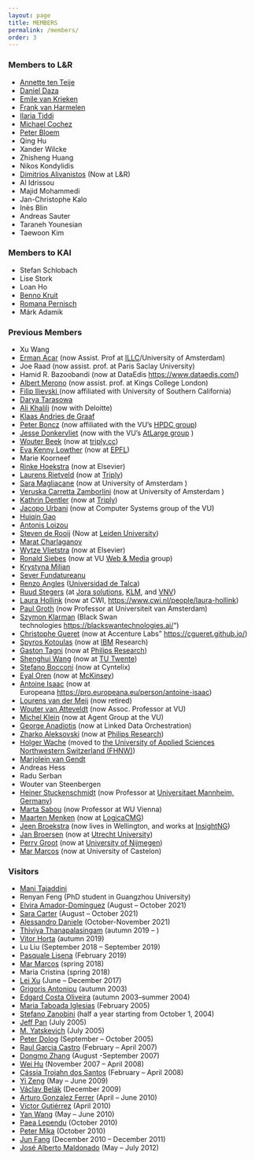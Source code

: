 ```yaml
---
layout: page
title: MEMBERS
permalink: /members/
order: 3
---
```


<h3>Members to L&R</h3>
<ul>
  <li>
    <a href="https://www.cs.vu.nl/~annette/">Annette ten Teije</a>
  </li>
  <li><a href="https://dfdazac.github.io/">Daniel Daza</a></li>
  <li>
    <a href="https://emilevankrieken.com/">Emile van Krieken</a>
  </li>
  <li>
    <a href="https://www.cs.vu.nl/~frankh/">Frank van Harmelen</a>
  </li>
  <li>
    <a href="https://kmitd.github.io/ilaria/">Ilaria Tiddi</a>
  </li>
  <li><a href="https://www.cochez.nl/">Michael Cochez</a></li>
  <li><a href="http://peterbloem.nl/">Peter Bloem</a></li>
  <li>Qing Hu</li>
  <li>Xander Wilcke</li>
  <li>Zhisheng Huang</li>
  <li>Nikos Kondylidis</li>
  <li>
    <a href="https://dimitrisalivas.github.io/">Dimitrios Alivanistos</a> (Now
    at L&R)
  </li>
  <li>Al Idrissou</li>
  <li>Majid Mohammedi</li>
  <li>Jan-Christophe Kalo</li>
  <li>Inès Blin</li>
  <li>Andreas Sauter</li>
  <li>Taraneh Younesian</li>
  <li>Taewoon Kim</li>
</ul>

<h3>Members to KAI</h3>

<ul>
  <li>Stefan Schlobach</li>
  <li>Lise Stork</li>
  <li>Loan Ho</li>
  <li><a href="https://github.com/bennokr/">Benno Kruit</a></li>
  <li><a href="https://pernisch.ch/">Romana Pernisch</a></li>
  <li>Márk Adamik</li>
</ul>

<h3>Previous Members</h3>

<ul>
  <li>Xu Wang</li>
  <li>
    <a href="https://sites.google.com/view/ermanacar/">Erman Acar</a> (now
    Assist. Prof at <a href="https://www.illc.uva.nl/">ILLC</a>/University of
    Amsterdam)
  </li>
  <li>Joe Raad (now assist. prof. at Paris Saclay University)</li>
  <li>
    Hamid R. Bazoobandi (now at DataEdis&nbsp;<a
      href="https://www.dataedis.com/"
      >https://www.dataedis.com/</a
    >)
  </li>
  <li>
    <a
      class="md-opjjpmhoiojifppkkcdabiobhakljdgm_doc"
      href="https://www.albertmeronyo.org/"
      >Albert Merono</a
    >
    (now assist. prof. at Kings College London)
  </li>
  <li>
    <a
      class="md-opjjpmhoiojifppkkcdabiobhakljdgm_doc"
      href="https://usc-isi-i2.github.io/ilievski/"
      >Filip Ilievski </a
    >(now affiliated with University of Southern California)
  </li>
  <li>
    <a
      class="md-opjjpmhoiojifppkkcdabiobhakljdgm_doc"
      rel="noopener noreferrer"
      href="http://few.vu.nl/~dta570/"
      target="_blank"
      >Darya Tarasowa</a
    >
  </li>
  <li>
    <a
      class="md-opjjpmhoiojifppkkcdabiobhakljdgm_doc"
      rel="noreferrer noopener"
      href="http://ali1k.com"
      target="_blank"
      >Ali Khalili</a
    >
    (now with Deloitte)
  </li>
  <li>
    <a
      class="md-opjjpmhoiojifppkkcdabiobhakljdgm_doc"
      rel="noreferrer noopener"
      href="http://www.kadegraaf.nl"
      target="_blank"
      >Klaas Andries de Graaf</a
    >
  </li>
  <li>
    <a
      class="md-opjjpmhoiojifppkkcdabiobhakljdgm_doc"
      rel="noopener noreferrer"
      href="http://homepages.cwi.nl/~boncz/"
      target="_blank"
      >Peter Boncz</a
    >
    (now affiliated with the VU&#8217;s
    <a
      class="md-opjjpmhoiojifppkkcdabiobhakljdgm_doc"
      href="https://www.vuhpdc.net/henri-bal/"
      >HPDC group</a
    >)
  </li>
  <li>
    <a
      class="md-opjjpmhoiojifppkkcdabiobhakljdgm_doc"
      rel="noopener noreferrer"
      href="http://www.jdonkervliet.com/"
      target="_blank"
      >Jesse Donkervliet</a
    >
    (now with the VU&#8217;s
    <a
      class="md-opjjpmhoiojifppkkcdabiobhakljdgm_doc"
      href="https://atlarge-research.com/"
      >AtLarge group</a
    >
    )
  </li>
  <li>
    <a
      class="md-opjjpmhoiojifppkkcdabiobhakljdgm_doc"
      rel="noreferrer noopener"
      href="http://www.wouterbeek.com"
      target="_blank"
      >Wouter Beek</a
    >
    (now at
    <a class="md-opjjpmhoiojifppkkcdabiobhakljdgm_doc" href="https://triply.cc/"
      >triply.cc</a
    >)
  </li>
  <li>
    <a
      class="md-opjjpmhoiojifppkkcdabiobhakljdgm_doc"
      rel="noopener noreferrer"
      href="https://twitter.com/evar_kenny"
      target="_blank"
      >Eva Kenny Lowther</a
    >&nbsp;(now at
    <a
      class="md-opjjpmhoiojifppkkcdabiobhakljdgm_doc"
      href="https://www.epfl.ch/en/home/"
      >EPFL</a
    >)
  </li>
  <li>Marie Koorneef</li>
  <li>
    <a
      class="md-opjjpmhoiojifppkkcdabiobhakljdgm_doc"
      href="http://www.rinkehoekstra.nl"
      >Rinke Hoekstra</a
    >
    (now at Elsevier)
  </li>
  <li>
    <a
      class="md-opjjpmhoiojifppkkcdabiobhakljdgm_doc"
      href="http://laurensrietveld.nl"
      >Laurens Rietveld</a
    >&nbsp;(now at
    <a class="md-opjjpmhoiojifppkkcdabiobhakljdgm_doc" href="https://triply.cc/"
      >Triply</a
    >)
  </li>
  <li>
    <a
      class="md-opjjpmhoiojifppkkcdabiobhakljdgm_doc"
      href="https://smaglia.wordpress.com/"
      >Sara Magliacane</a
    >&nbsp;(now at University of Amsterdam&nbsp;)
  </li>
  <li>
    <a
      class="md-opjjpmhoiojifppkkcdabiobhakljdgm_doc"
      href="http://www.few.vu.nl/~vci900/"
      >Veruska Carretta Zamborlini</a
    >&nbsp;(now at University of Amsterdam&nbsp;)
  </li>
  <li>
    <a
      class="md-opjjpmhoiojifppkkcdabiobhakljdgm_doc"
      href="http://www.few.vu.nl/~kdr250/"
      >Kathrin Dentler</a
    >
    (now at <a href="https://triply.cc/">Triply</a>)
  </li>
  <li>
    <a
      class="md-opjjpmhoiojifppkkcdabiobhakljdgm_doc"
      href="http://www.jacopourbani.it/"
      >Jacopo Urbani</a
    >&nbsp;(now at Computer Systems group of the VU)
  </li>
  <li>
    <a
      class="md-opjjpmhoiojifppkkcdabiobhakljdgm_doc"
      href="http://www.huiqingao.com"
      >Huiqin Gao</a
    >
  </li>
  <li>
    <a
      class="md-opjjpmhoiojifppkkcdabiobhakljdgm_doc"
      rel="noopener noreferrer"
      href="http://www.few.vu.nl/~alu900"
      target="_blank"
      >Antonis Loizou</a
    >
  </li>
  <li>
    <a
      class="md-opjjpmhoiojifppkkcdabiobhakljdgm_doc"
      rel="noopener noreferrer"
      href="http://www.universiteitleiden.nl/en/staffmembers/steven-de-rooij"
      target="_blank"
      >Steven de Rooij</a
    >
    (Now at
    <a
      class="md-opjjpmhoiojifppkkcdabiobhakljdgm_doc"
      href="http://www.universiteitleiden.nl/en"
      >Leiden University</a
    >)
  </li>
  <li>
    <a
      class="md-opjjpmhoiojifppkkcdabiobhakljdgm_doc"
      rel="noreferrer noopener"
      href="http://scholar.google.com/citations?user=Jiq47YsAAAAJ&amp;hl=en"
      target="_blank"
      >Marat Charlaganov</a
    >
  </li>
  <li>
    <a
      class="md-opjjpmhoiojifppkkcdabiobhakljdgm_doc"
      rel="noopener noreferrer"
      href="http://biosemantics.org/index.php/people/wytze-vlietstra"
      target="_blank"
      >Wytze Vlietstra</a
    >
    (now at Elsevier)
  </li>
  <li>
    <a
      class="md-opjjpmhoiojifppkkcdabiobhakljdgm_doc"
      rel="noopener noreferrer"
      href="http://www.cs.vu.nl/~ronny/"
      target="_blank"
      >Ronald Siebes</a
    >&nbsp;(now at VU&nbsp;<a
      class="md-opjjpmhoiojifppkkcdabiobhakljdgm_doc"
      href="http://wm.cs.vu.nl/"
      >Web &amp; Media</a
    >&nbsp;group)
  </li>
  <li>
    <a
      class="md-opjjpmhoiojifppkkcdabiobhakljdgm_doc"
      rel="noopener noreferrer"
      href="http://www.few.vu.nl/~mka410/"
      target="_blank"
      >Krystyna Milian</a
    >
  </li>
  <li>
    <a
      class="md-opjjpmhoiojifppkkcdabiobhakljdgm_doc"
      rel="noopener noreferrer"
      href="mailto:fundatureanu.sever@gmail.com"
      target="_blank"
      >Sever Fundatureanu</a
    >
  </li>
  <li>
    <a
      class="md-opjjpmhoiojifppkkcdabiobhakljdgm_doc"
      rel="noreferrer noopener"
      href="http://campuscurico.utalca.cl/~rangles/"
      target="_blank"
      >Renzo Angles</a
    >&nbsp;(<a
      class="md-opjjpmhoiojifppkkcdabiobhakljdgm_doc"
      href="http://www.utalca.cl/"
      >Universidad de Talca</a
    >)
  </li>
  <li>
    <a
      class="md-opjjpmhoiojifppkkcdabiobhakljdgm_doc"
      rel="noopener noreferrer"
      href="http://www.cs.vu.nl/~rstegers"
      target="_blank"
      >Ruud Stegers</a
    >&nbsp;(at
    <a
      class="md-opjjpmhoiojifppkkcdabiobhakljdgm_doc"
      href="http://www.jorasolutions.eu/"
      >Jora solutions</a
    >,
    <a class="md-opjjpmhoiojifppkkcdabiobhakljdgm_doc" href="http://www.klm.com"
      >KLM</a
    >, and
    <a
      class="md-opjjpmhoiojifppkkcdabiobhakljdgm_doc"
      href="https://www.vnv.nl/"
      >VNV</a
    >)
  </li>
  <li>
    <a
      class="md-opjjpmhoiojifppkkcdabiobhakljdgm_doc"
      rel="noreferrer noopener"
      href="http://www.cs.vu.nl/~laurah/"
      target="_blank"
      >Laura Hollink</a
    >&nbsp;(now at CWI,&nbsp;<a href="https://www.cwi.nl/people/laura-hollink"
      >https://www.cwi.nl/people/laura-hollink</a
    >)
  </li>
  <li>
    <a
      class="md-opjjpmhoiojifppkkcdabiobhakljdgm_doc"
      rel="noopener noreferrer"
      href="http://www.few.vu.nl/~pgroth/"
      target="_blank"
      >Paul Groth</a
    >&nbsp;(now Professor at Universiteit van Amsterdam)
  </li>
  <li>
    <a
      class="md-opjjpmhoiojifppkkcdabiobhakljdgm_doc"
      rel="noopener noreferrer"
      href="http://klarman.synthasite.com/"
      target="_blank"
      >Szymon Klarman</a
    >&nbsp;(Black Swan technologies&nbsp;<a
      href="https://blackswantechnologies.ai/"
      >https://blackswantechnologies.ai/</a
    >&#8220;)
  </li>
  <li>
    <a
      class="md-opjjpmhoiojifppkkcdabiobhakljdgm_doc"
      href="http://www.few.vu.nl/~cgueret/"
      >Christophe Gueret</a
    >&nbsp;(now at Accenture Labs&#8221;&nbsp;<a
      rel="noopener noreferrer"
      href="https://cgueret.github.io/"
      target="_blank"
      >https://cgueret.github.io/</a
    >)
  </li>
  <li>
    <a
      class="md-opjjpmhoiojifppkkcdabiobhakljdgm_doc"
      href="http://www.few.vu.nl/~kot/"
      >Spyros Kotoulas</a
    >
    (now at
    <a
      rel="noreferrer noopener"
      class="md-opjjpmhoiojifppkkcdabiobhakljdgm_doc"
      href="http://www.ibm.com"
      target="_blank"
      >IBM</a
    >
    Research)
  </li>
  <li>
    <a
      class="md-opjjpmhoiojifppkkcdabiobhakljdgm_doc"
      href="http://www.few.vu.nl/~gtagni/"
      >Gaston Tagni</a
    >
    (now at
    <a
      rel="noreferrer noopener"
      class="md-opjjpmhoiojifppkkcdabiobhakljdgm_doc"
      href="http://philips.com"
      target="_blank"
      >Philips Research</a
    >)
  </li>
  <li>
    <a
      class="md-opjjpmhoiojifppkkcdabiobhakljdgm_doc"
      href="http://www.few.vu.nl/~swang/"
      >Shenghui Wang</a
    >
    (now at
    <a
      rel="noreferrer noopener"
      class="md-opjjpmhoiojifppkkcdabiobhakljdgm_doc"
      href="http://www.wur.nl"
      target="_blank"
      >TU Twente</a
    >)
  </li>
  <li>
    <a
      class="md-opjjpmhoiojifppkkcdabiobhakljdgm_doc"
      href="http://www.few.vu.nl/~sbocconi/"
      >Stefano Bocconi</a
    >
    (now at Cyntelix)
  </li>
  <li>
    <a
      class="md-opjjpmhoiojifppkkcdabiobhakljdgm_doc"
      href="http://eyaloren.org/"
      >Eyal Oren</a
    >
    (now at
    <a
      class="md-opjjpmhoiojifppkkcdabiobhakljdgm_doc"
      rel="noreferrer noopener"
      href="http://en.wikipedia.org/wiki/McKinsey_%26_Company"
      target="_blank"
      >McKinsey</a
    >)
  </li>
  <li>
    <a
      class="md-opjjpmhoiojifppkkcdabiobhakljdgm_doc"
      href="http://www.few.vu.nl/~aisaac/"
      >Antoine Isaac</a
    >
    (now at Europeana&nbsp;<a
      href="https://pro.europeana.eu/person/antoine-isaac"
      >https://pro.europeana.eu/person/antoine-isaac</a
    >)
  </li>
  <li>
    <a
      class="md-opjjpmhoiojifppkkcdabiobhakljdgm_doc"
      href="http://www.cs.vu.nl/~lourens/"
      >Lourens van der Meij</a
    >
    (now retired)
  </li>
  <li>
    <a
      class="md-opjjpmhoiojifppkkcdabiobhakljdgm_doc"
      href="http://www.cs.vu.nl/~wva/"
      >Wouter van Atteveldt</a
    >
    (now Assoc. Professor at VU)
  </li>
  <li>
    <a
      class="md-opjjpmhoiojifppkkcdabiobhakljdgm_doc"
      href="http://www.cs.vu.nl/~mcaklein/"
      >Michel Klein</a
    >
    (now at Agent Group at the VU)
  </li>
  <li>
    <a
      class="md-opjjpmhoiojifppkkcdabiobhakljdgm_doc"
      href="https://www.linkedin.com/in/georgeanadiotis/?originalSubdomain=gr"
      >George Anadiotis</a
    >
    (now at Linked Data Orchestration)
  </li>
  <li>
    <a
      class="md-opjjpmhoiojifppkkcdabiobhakljdgm_doc"
      href="http://www.cs.vu.nl/~zharko/"
      >Zharko Aleksovski</a
    >
    (now at&nbsp;<a
      class="md-opjjpmhoiojifppkkcdabiobhakljdgm_doc"
      href="http://www.research.philips.com/"
      >Philips Research</a
    >)
  </li>
  <li>
    <a
      class="md-opjjpmhoiojifppkkcdabiobhakljdgm_doc"
      href="http://www.hsw.fhso.ch/wache/"
      >Holger Wache</a
    >
    (moved to&nbsp;<a
      class="md-opjjpmhoiojifppkkcdabiobhakljdgm_doc"
      href="http://www.fhnw.ch/"
      >the University of Applied Sciences Northwestern Switzerland (FHNW)</a
    >)
  </li>
  <li>
    <a
      class="md-opjjpmhoiojifppkkcdabiobhakljdgm_doc"
      href="http://www.cs.vu.nl/~mtvgendt/"
      >Marjolein van Gendt</a
    >
  </li>
  <li>Andreas Hess</li>
  <li>Radu Serban</li>
  <li>Wouter van Steenbergen</li>
  <li>
    <a
      class="md-opjjpmhoiojifppkkcdabiobhakljdgm_doc"
      href="http://ki.informatik.uni-mannheim.de/"
      >Heiner Stuckenschmidt</a
    >
    (now Professor at&nbsp;<a
      class="md-opjjpmhoiojifppkkcdabiobhakljdgm_doc"
      href="http://www.uni-mannheim.de/"
      >Universitaet Mannheim, Germany</a
    >)
  </li>
  <li>
    <a
      class="md-opjjpmhoiojifppkkcdabiobhakljdgm_doc"
      href="http://kmi.open.ac.uk/people/marta/"
      >Marta Sabou</a
    >
    (now Professor at WU Vienna)
  </li>
  <li>
    <a
      class="md-opjjpmhoiojifppkkcdabiobhakljdgm_doc"
      href="http://www.cs.vu.nl/~mrmenken/"
      >Maarten Menken</a
    >
    (now at&nbsp;<a
      class="md-opjjpmhoiojifppkkcdabiobhakljdgm_doc"
      href="http://www.logicacmg.nl/"
      >LogicaCMG</a
    >)
  </li>
  <li>
    <a
      class="md-opjjpmhoiojifppkkcdabiobhakljdgm_doc"
      href="mailto:jeen.broekstra@gmail.com"
      >Jeen Broekstra</a
    >
    (now lives in Wellington, and works at
    <a
      class="md-opjjpmhoiojifppkkcdabiobhakljdgm_doc"
      rel="noopener noreferrer"
      href="http://www.insightng.com"
      target="_blank"
      >InsightNG</a
    >)
  </li>
  <li>
    <a
      class="md-opjjpmhoiojifppkkcdabiobhakljdgm_doc"
      href="http://www.cs.uu.nl/~broersen/"
      >Jan Broersen</a
    >
    (now at
    <a
      class="md-opjjpmhoiojifppkkcdabiobhakljdgm_doc"
      rel="noreferrer noopener"
      href="http://www.uu.nl"
      target="_blank"
      >Utrecht University</a
    >)
  </li>
  <li>
    <a
      class="md-opjjpmhoiojifppkkcdabiobhakljdgm_doc"
      href="http://osiris.cs.kun.nl/~perry/index.html"
      >Perry Groot</a
    >
    (now at
    <a
      class="md-opjjpmhoiojifppkkcdabiobhakljdgm_doc"
      rel="noreferrer noopener"
      href="http://www.ru.nl/english"
      target="_blank"
      >University of Nijmegen</a
    >)
  </li>
  <li>
    <a
      class="md-opjjpmhoiojifppkkcdabiobhakljdgm_doc"
      href="http://www3.uji.es/~marcos/"
      >Mar Marcos</a
    >
    (now at University of Castelon)
  </li>
</ul>

<h3>Visitors</h3>

<ul>
  <li>
    <a
      href="https://www.tudelft.nl/ewi/over-de-faculteit/afdelingen/intelligent-systems/interactive-intelligence/people/current-group-members/mani-tajaddini"
      >Mani Tajaddini</a
    >
  </li>
  <li>Renyan Feng (PhD student in Guangzhou University)</li>
  <li>
    <a href="https://es.linkedin.com/in/elvira-amador-dom%C3%ADnguez"
      >Elvira Amador-Domínguez</a
    >
    (August &#8211; October 2021)
  </li>
  <li>
    <a href="https://www.insight-centre.org/our-team/sarah-carter/"
      >Sara Carter</a
    >
    (August &#8211; October 2021)
  </li>
  <li>
    <a href="https://ict.fbk.eu/people/detail/alessandro-daniele/"
      >Alessandro Daniele</a
    >
    (October-November 2021)
  </li>
  <li>
    <a
      aria-label="Thiviya  Thanapalasingam (opens in a new tab)"
      rel="noreferrer noopener"
      href="https://thiviyansingam.com/"
      target="_blank"
      >Thiviya Thanapalasingam</a
    >
    (autumn 2019 &#8211; )
  </li>
  <li>
    <a
      aria-label=" (opens in a new tab)"
      href="https://www.insight-centre.org/users/vitor-araújo-cautiero-horta"
      target="_blank"
      rel="noopener noreferrer"
      >Vitor Horta</a
    >
    (autumn 2019)
  </li>
  <li>Lu Liu (September 2018 &#8211; September 2019)</li>
  <li>
    <a
      rel="noreferrer noopener"
      href="http://pasqlisena.github.io/"
      target="_blank"
      >Pasquale Lisena</a
    >
    (February 2019)
  </li>
  <li>
    <a
      aria-label=" (opens in a new tab)"
      rel="noreferrer noopener"
      href="http://www3.uji.es/~marcos/"
      target="_blank"
      >Mar Marcos</a
    >
    (spring 2018)
  </li>
  <li>Maria Cristina (spring 2018)</li>
  <li>
    <a rel="noreferrer noopener" href="http://raywhu.com/" target="_blank"
      >Lei Xu</a
    > (June &#8211; December 2017) <br />
  </li>
  <li>
    <a
      rel="noreferrer noopener"
      aria-label=" (opens in a new tab)"
      href="http://www.ics.forth.gr/isl/people/people_individual.jsp?Person_ID=38"
      target="_blank"
      >Grigoris Antoniou</a
    >
    (autumn 2003)
  </li>
  <li>
    <a
      rel="noreferrer noopener"
      aria-label=" (opens in a new tab)"
      href="http://www.cs.vu.nl/~edgard/"
      target="_blank"
      >Edgard Costa Oliveira</a
    >
    (autumn 2003–summer 2004)
  </li>
  <li>
    <a
      rel="noreferrer noopener"
      aria-label=" (opens in a new tab)"
      href="http://aiff.usc.es/~elchus/chus.html"
      target="_blank"
      >Maria Taboada Iglesias</a
    >
    (February 2005)
  </li>
  <li>
    <a
      rel="noreferrer noopener"
      aria-label=" (opens in a new tab)"
      href="http://dit.unitn.it/~zanobini/"
      target="_blank"
      >Stefano Zanobini</a
    >
    (half a year starting from October 1, 2004)
  </li>
  <li>
    <a
      rel="noreferrer noopener"
      aria-label=" (opens in a new tab)"
      href="http://dl-web.man.ac.uk/~panz/Zhilin/"
      target="_blank"
      >Jeff Pan</a
    >
    (July 2005)
  </li>
  <li>
    <a
      rel="noreferrer noopener"
      aria-label=" (opens in a new tab)"
      href="http://dit.unitn.it/~accord/"
      target="_blank"
      >M. Yatskevich</a
    >
    (July 2005)
  </li>
  <li>
    <a
      rel="noreferrer noopener"
      aria-label=" (opens in a new tab)"
      href="http://www.l3s.de/~dolog/index2.html"
      target="_blank"
      >Peter Dolog</a
    >
    (September &#8211; October 2005)
  </li>
  <li>
    <a
      rel="noreferrer noopener"
      aria-label=" (opens in a new tab)"
      href="mailto:rgarcia@fi.upm.es"
      target="_blank"
      >Raul Garcia Castro</a
    >
    (February &#8211; April 2007)
  </li>
  <li>
    <a
      rel="noreferrer noopener"
      aria-label=" (opens in a new tab)"
      href="http://www.scm.uws.edu.au/~dongmo/"
      target="_blank"
      >Dongmo Zhang</a
    >
    (August -September 2007)
  </li>
  <li>
    <a
      rel="noreferrer noopener"
      aria-label=" (opens in a new tab)"
      href="http://iws.seu.edu.cn/projects/matching/"
      target="_blank"
      >Wei Hu</a
    >
    (November 2007 &#8211; April 2008)
  </li>
  <li>
    <a
      rel="noreferrer noopener"
      aria-label=" (opens in a new tab)"
      href="mailto:cassia.ts@gmail.com"
      target="_blank"
      >Cássia Trojahn dos Santos</a
    >
    (February &#8211; April 2008)
  </li>
  <li>
    <a
      rel="noreferrer noopener"
      aria-label=" (opens in a new tab)"
      href="http://www.wici-lab.org/wici/~yizeng/"
      target="_blank"
      >Yi Zeng</a
    >
    (May &#8211; June 2009)
  </li>
  <li>
    <a
      rel="noreferrer noopener"
      aria-label=" (opens in a new tab)"
      href="mailto:belakv@gmail.com"
      target="_blank"
      >Václav Belák</a
    >
    (December 2009)
  </li>
  <li>
    <a
      rel="noreferrer noopener"
      aria-label=" (opens in a new tab)"
      href="http://www.ugr.es/~arturogf/"
      target="_blank"
      >Arturo Gonzalez Ferrer</a
    >
    (April &#8211; June 2010)
  </li>
  <li>
    <a
      rel="noreferrer noopener"
      aria-label=" (opens in a new tab)"
      href="http://www.informatik.uni-bremen.de/~victor/"
      target="_blank"
      >Víctor Gutiérrez</a
    >
    (April 2010)
  </li>
  <li>
    <a
      rel="noreferrer noopener"
      aria-label=" (opens in a new tab)"
      href="http://wiki.larkc.eu/yanwang"
      target="_blank"
      >Yan Wang</a
    >
    (May &#8211; June 2010)
  </li>
  <li>
    <a
      rel="noreferrer noopener"
      aria-label=" (opens in a new tab)"
      href="http://www.stanford.edu/~plependu/"
      target="_blank"
      >Paea Lependu</a
    >
    (October 2010)
  </li>
  <li>
    <a
      rel="noreferrer noopener"
      aria-label=" (opens in a new tab)"
      href="http://research.yahoo.com/Peter_Mika"
      target="_blank"
      >Peter Mika</a
    >
    (October 2010)
  </li>
  <li>
    <a
      rel="noreferrer noopener"
      aria-label=" (opens in a new tab)"
      href="http://www.cs.vu.nl/en/sec/ai/kr/"
      target="_blank"
      >Jun Fang</a
    >
    (December 2010 &#8211; December 2011)
  </li>
  <li>
    <a
      rel="noreferrer noopener"
      aria-label=" (opens in a new tab)"
      href="http://www.ibime.upv.es/"
      target="_blank"
      >José Alberto Maldonado</a
    >
    (May &#8211; July 2012)
  </li>
</ul>

